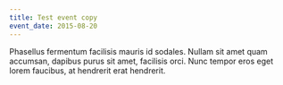 ```yaml
---
title: Test event copy
event_date: 2015-08-20
---
```

Phasellus fermentum facilisis mauris id sodales. Nullam sit amet quam accumsan, dapibus purus sit amet, facilisis orci. Nunc tempor eros eget lorem faucibus, at hendrerit erat hendrerit. 